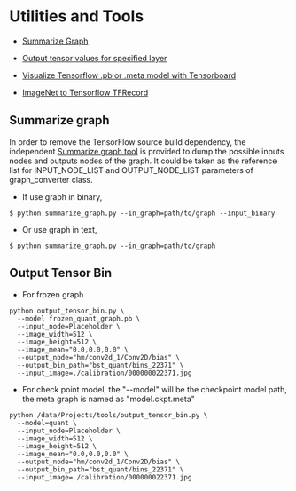 # Utilities and Tools
* [Summarize Graph](#summarize-graph)

* [Output tensor values for specified layer](#output_tensor_bin)

* [Visualize Tensorflow .pb or .meta model with Tensorboard](./vis_pb_tensorboard.py)

* [ImageNet to Tensorflow TFRecord](./ImageNet-to-TFrecord/README.md)

## Summarize graph

In order to remove the TensorFlow source build dependency, the independent [Summarize graph tool](tools/summarize_graph.py) is provided to dump the possible inputs nodes and outputs nodes of the graph. It could be taken as the reference list for INPUT_NODE_LIST and OUTPUT_NODE_LIST parameters
of graph_converter class. 

- If use graph in binary,

```
$ python summarize_graph.py --in_graph=path/to/graph --input_binary
```

- Or use graph in text,

```
$ python summarize_graph.py --in_graph=path/to/graph
```

## Output Tensor Bin

- For frozen graph

```
python output_tensor_bin.py \
  --model frozen_quant_graph.pb \
  --input_node=Placeholder \
  --image_width=512 \
  --image_height=512 \
  --image_mean="0.0,0.0,0.0" \
  --output_node="hm/conv2d_1/Conv2D/bias" \
  --output_bin_path="bst_quant/bins_22371" \
  --input_image=./calibration/000000022371.jpg
```

- For check point model, the "--model" will be the checkpoint model path, the meta graph is named as "model.ckpt.meta"

```
python /data/Projects/tools/output_tensor_bin.py \
  --model=quant \
  --input_node=Placeholder \
  --image_width=512 \
  --image_height=512 \
  --image_mean="0.0,0.0,0.0" \  
  --output_node="hm/conv2d_1/Conv2D/bias" \
  --output_bin_path="bst_quant/bins_22371" \
  --input_image=./calibration/000000022371.jpg
```